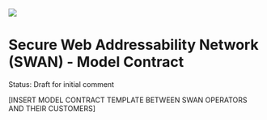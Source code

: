 # ![](https://raw.githubusercontent.com/SWAN-community/swan/main/images/swan.128.pxls.100.dpi.png)

# Secure Web Addressability Network (SWAN) - Model Contract

Status: Draft for initial comment

[INSERT MODEL CONTRACT TEMPLATE BETWEEN SWAN OPERATORS AND THEIR CUSTOMERS]
